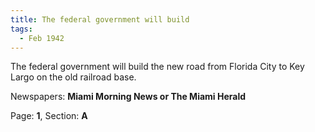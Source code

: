 ```yaml
---  
title: The federal government will build  
tags:  
  - Feb 1942  
---  
```

  
The federal government will build the new road from Florida City to Key Largo on the old railroad base.  
  
Newspapers: **Miami Morning News or The Miami Herald**  
  
Page: **1**, Section: **A** 
